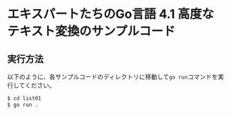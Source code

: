 # エキスパートたちのGo言語 4.1 高度なテキスト変換のサンプルコード

## 実行方法

以下のように、各サンプルコードのディレクトリに移動して`go run`コマンドを実行してください。

```sh
$ cd list01
$ go run .
```
